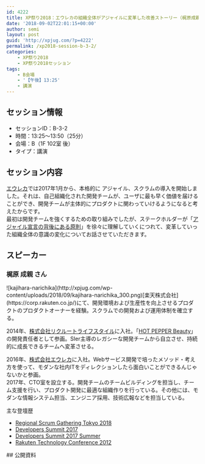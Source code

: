 ```yaml
---
id: 4222
title: XP祭り2018：エウレカの組織全体がアジャイルに変革した改善ストーリー（梶原成親さん）
date: '2018-09-02T22:01:15+00:00'
author: semi
layout: post
guid: 'http://xpjug.com/?p=4222'
permalink: /xp2018-session-b-3-2/
categories:
    - XP祭り2018
    - XP祭り2018セッション
tags:
    - B会場
    - '【午後】13:25'
    - 講演
---
```


## セッション情報

- セッションID：B-3-2
- 時間：13:25～13:50（25分）
- 会場：B（1F 102室 後）
- タイプ：講演

## セッション内容

[エウレカ](https://eure.jp/)では2017年1月から、本格的に アジャイル、スクラムの導入を開始しました。それは、自己組織化された開発チームが、ユーザに最も早く価値を届けることができ、開発チームが主体的にプロダクトに関わっていけるようになると考えたからです。  
最初は開発チームを強くするための取り組みでしたが、ステークホルダーが「[アジャイル宣言の背後にある原則](http://agilemanifesto.org/iso/ja/principles.html)」を徐々に理解していくにつれて、変革していった組織全体の意識の変化についてお話させていただきます。

## スピーカー

### 梶原 成親 さん

<div class="profile">![kajihara-narichika](http://xpjug.com/wp-content/uploads/2018/09/kajihara-narichika_300.png)[楽天株式会社](https://corp.rakuten.co.jp/)にて、開発環境および生産性を向上させるプロダクトのプロダクトオーナーを経験。スクラムでの開発および運用体制を確立する。

2014年、[株式会社リクルートライフスタイル](https://www.recruit-lifestyle.co.jp/)に入社。「[HOT PEPPER Beauty](https://beauty.hotpepper.jp/)」の開発責任者として参画。SIer主導のレガシーな開発チームから自立させ、持続的に成長できるチームへ変革させる。

2016年、[株式会社エウレカ](https://eure.jp/)に入社。Webサービス開発で培ったメソッド・考え方を使って、モダンな社内ITをディレクションしたら面白いことができるんじゃないかと参画。  
2017年、CTO室を設立する。開発チームのチームビルディングを担当し、チーム支援を行い、プロダクト開発に最適な組織作りを行っている。その他には、モダンな情報システム担当、エンジニア採用、技術広報などを担当している。

主な登壇歴

- [Regional Scrum Gathering Tokyo 2018](https://2018.scrumgatheringtokyo.org/)
- [Developers Summit 2017](https://event.shoeisha.jp/devsumi/20170216/)
- [Developers Summit 2017 Summer](https://event.shoeisha.jp/devsumi/20170728/)
- [Rakuten Technology Conference 2012](https://tech.rakuten.co.jp/rtc2012/)

</div>## 公開資料

<script async="" class="speakerdeck-embed" data-id="259b7d6c36ba4e769bb7086a0a15aa52" data-ratio="1.77777777777778" src="//speakerdeck.com/assets/embed.js"></script>